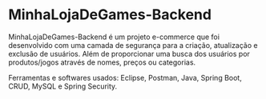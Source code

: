 # MinhaLojaDeGames-Backend
MinhaLojaDeGames-Backend é um projeto e-commerce que foi desenvolvido com uma camada de segurança para a criação, atualização e exclusão de usuários. Além de proporcionar uma busca dos usuários por produtos/jogos através de nomes, preços ou categorias.

Ferramentas e softwares usados: Eclipse, Postman, Java, Spring Boot, CRUD, MySQL e Spring Security.
